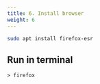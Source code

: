 ```yaml
---
title: 6. Install browser
weight: 6
---
```

```bash
sudo apt install firefox-esr
```

## Run in terminal
```
> firefox
```

